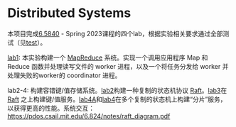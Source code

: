 # Distributed Systems
本项目完成[6.5840](https://pdos.csail.mit.edu/6.824/index.html) - Spring 2023课程的四个lab，根据实验相关要求通过全部测试（见[test](./test)）。

[lab1](./mr): 本实验构建一个 [MapReduce](http://static.googleusercontent.com/media/research.google.com/zh-CN//archive/mapreduce-osdi04.pdf) 系统。实现一个调用应用程序 Map 和 Reduce 函数并处理读写文件的 worker 进程，以及一个将任务分发给 worker 并处理失败的worker的 coordinator 进程。

lab2-4: 构建容错键/值存储系统。[lab2](./raft)构建一种复制的状态机协议 [Raft](https://pdos.csail.mit.edu/6.824/papers/raft-extended.pdf)。[lab3](./kvraft)在 [Raft](https://pdos.csail.mit.edu/6.824/papers/raft-extended.pdf) 之上构建键/值服务。[lab4A](./shardctrler)和[lab4](./shardkv)在多个复制的状态机上构建“分片”服务，以获得更高的性能。系统交互：https://pdos.csail.mit.edu/6.824/notes/raft_diagram.pdf
